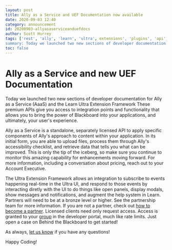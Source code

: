 ```yaml
---
layout: post
title: Ally as a Service and UEF Documentation now available
date: 2020-09-03 12:40
category: announcement
id: 20200903-allyasaserviceanduefdocs
author: Scott Hurrey
tags: ['rest', 'ally', 'learn', 'ultra', extensions', 'plugins', 'api']
summary: Today we launched two new sections of developer documentation - Ally as a Service (AaaS) and the Ultra Extension Framework (UEF). These premium APIs give you access to integration points and functionality that allows you to bring the power of Blackboard into your applications, and ultimately, your user's experience.
toc: false
---
```


# Ally as a Service and new UEF Documentation

Today we launched two new sections of developer documentation for Ally as a Service (AaaS) and the Learn Ultra Extension Framework These premium APIs give you access to integration points and functionality that allows you to bring the power of Blackboard into your applications, and ultimately, your user's experience.

Ally as a Service is a standalone, separately licensed API to apply specific components of Ally's approach to content within your application. In its initial form, you are able to upload files, process them through Ally's accessibility checklist, and retrieve data that tells you what can be improved. This is only the tip of the iceberg, so make sure you continue to monitor this amazing capability for enhancements moving forward. For more information, including a conversation about pricing, reach out to your Account Executive.

The Ultra Extension Framework allows an integration to subscribe to events happening real-time in the Ultra UI, and respond to those events by interacting diretly with the UI to do things like open panels, display modals, show messages and notifications, and augment the help system in Learn. Partners will need to be at a bronze level or higher. See the partnership team for more information. If you are not a partner, check out [how to become a partner](/partners/become-a-partner). Licensed clients need only request access. Access is granted to your [group](/learn/rest/admin/groups-quotas-rates) in the developer portal, much like rate limits. Just open a case on Behind the Blackboard to get started!

As always, [let us know](/community/contact) if you have any questions!

Happy Coding!
